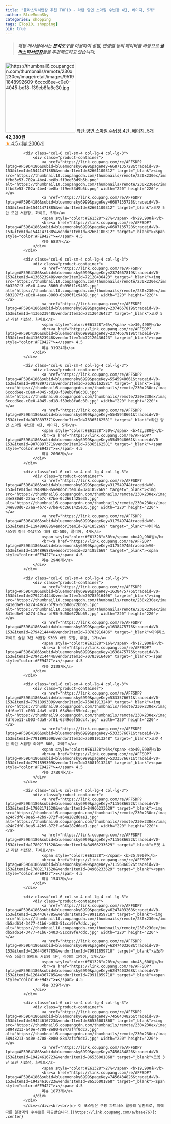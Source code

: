 ```yaml
---
title: "플라스틱서랍장 추천 TOP10 - 라탄 양면 스마일 수납장 4단, 베이지, 5개"
author: BlueMoonSky
categories: shopping
tags: [Top10, shopping]
pin: true
---
```


> ##### 해당 게시물에서는 [**분석도구**](https://itemscout.io/)를 이용하여 **성별**, **연령별** 등의 데이터를 바탕으로 [**플라스틱서랍장**](https://link.coupang.com/a/baae76)들을 추천해드리고 있습니다.
<div class="container"><div class="row">
            <div class="col-6 col-sm-4 col-lg-4 col-lg-3">
                <div class="product-container">
                    <a href="https://link.coupang.com/re/AFFSDP?lptag=AF5964186&subid=bluemoonsky6999&pageKey=5545948661&traceid=V0-153&itemId=9078897371&vendorItemId=76365162581" target="_blank"><img src="https://thumbnail6.coupangcdn.com/thumbnails/remote/230x230ex/image/retail/images/95191848992609-6cccd6ee-c0e0-4045-bd18-f39eb8fa6c30.jpg" alt="https://thumbnail6.coupangcdn.com/thumbnails/remote/230x230ex/image/retail/images/95191848992609-6cccd6ee-c0e0-4045-bd18-f39eb8fa6c30.jpg" width="220" height="220"></a>
                    <a href="https://link.coupang.com/re/AFFSDP?lptag=AF5964186&subid=bluemoonsky6999&pageKey=5545948661&traceid=V0-153&itemId=9078897371&vendorItemId=76365162581" target="_blank">라탄 양면 스마일 수납장 4단, 베이지, 5개</a>
                    <span style="color:#E61328"></span> <b>42,380원</b>
                    <br><a href="https://link.coupang.com/re/AFFSDP?lptag=AF5964186&subid=bluemoonsky6999&pageKey=5545948661&traceid=V0-153&itemId=9078897371&vendorItemId=76365162581" target="_blank"><span style="color:#FE9427">★</span> 4.5
                    리뷰 2006개</a>
                </div>
            </div>
            
            <div class="col-6 col-sm-4 col-lg-4 col-lg-3">
                <div class="product-container">
                    <a href="https://link.coupang.com/re/AFFSDP?lptag=AF5964186&subid=bluemoonsky6999&pageKey=6687135728&traceid=V0-153&itemId=15441471885&vendorItemId=82661100312" target="_blank"><img src="https://thumbnail10.coupangcdn.com/thumbnails/remote/230x230ex/image/retail/images/1688778934821905-ffbd3e53-702a-4be4-be8b-ff9ee53d9b5b.png" alt="https://thumbnail10.coupangcdn.com/thumbnails/remote/230x230ex/image/retail/images/1688778934821905-ffbd3e53-702a-4be4-be8b-ff9ee53d9b5b.png" width="220" height="220"></a>
                    <a href="https://link.coupang.com/re/AFFSDP?lptag=AF5964186&subid=bluemoonsky6999&pageKey=6687135728&traceid=V0-153&itemId=15441471885&vendorItemId=82661100312" target="_blank">코멧 5단 모던 서랍장, 화이트, 5개</a>
                    <span style="color:#E61328">27%</span> <b>29,900원</b>
                    <br><a href="https://link.coupang.com/re/AFFSDP?lptag=AF5964186&subid=bluemoonsky6999&pageKey=6687135728&traceid=V0-153&itemId=15441471885&vendorItemId=82661100312" target="_blank"><span style="color:#FE9427">★</span> 4.5
                    리뷰 682개</a>
                </div>
            </div>
            
            <div class="col-6 col-sm-4 col-lg-4 col-lg-3">
                <div class="product-container">
                    <a href="https://link.coupang.com/re/AFFSDP?lptag=AF5964186&subid=bluemoonsky6999&pageKey=2374667819&traceid=V0-153&itemId=4136523948&vendorItemId=72120436423" target="_blank"><img src="https://thumbnail10.coupangcdn.com/thumbnails/remote/230x230ex/image/retail/images/1140390996678609-6b3207f3-e8c8-4aea-8860-0b996f1c9409.jpg" alt="https://thumbnail10.coupangcdn.com/thumbnails/remote/230x230ex/image/retail/images/1140390996678609-6b3207f3-e8c8-4aea-8860-0b996f1c9409.jpg" width="220" height="220"></a>
                    <a href="https://link.coupang.com/re/AFFSDP?lptag=AF5964186&subid=bluemoonsky6999&pageKey=2374667819&traceid=V0-153&itemId=4136523948&vendorItemId=72120436423" target="_blank">코멧 5단 라탄 서랍장, 화이트</a>
                    <span style="color:#E61328">6%</span> <b>30,490원</b>
                    <br><a href="https://link.coupang.com/re/AFFSDP?lptag=AF5964186&subid=bluemoonsky6999&pageKey=2374667819&traceid=V0-153&itemId=4136523948&vendorItemId=72120436423" target="_blank"><span style="color:#FE9427">★</span> 4.5
                    리뷰 31924개</a>
                </div>
            </div>
            
            <div class="col-6 col-sm-4 col-lg-4 col-lg-3">
                <div class="product-container">
                    <a href="https://link.coupang.com/re/AFFSDP?lptag=AF5964186&subid=bluemoonsky6999&pageKey=5545948661&traceid=V0-153&itemId=9078897371&vendorItemId=76365162581" target="_blank"><img src="https://thumbnail6.coupangcdn.com/thumbnails/remote/230x230ex/image/retail/images/95191848992609-6cccd6ee-c0e0-4045-bd18-f39eb8fa6c30.jpg" alt="https://thumbnail6.coupangcdn.com/thumbnails/remote/230x230ex/image/retail/images/95191848992609-6cccd6ee-c0e0-4045-bd18-f39eb8fa6c30.jpg" width="220" height="220"></a>
                    <a href="https://link.coupang.com/re/AFFSDP?lptag=AF5964186&subid=bluemoonsky6999&pageKey=5545948661&traceid=V0-153&itemId=9078897371&vendorItemId=76365162581" target="_blank">라탄 양면 스마일 수납장 4단, 베이지, 5개</a>
                    <span style="color:#E61328">50%</span> <b>42,380원</b>
                    <br><a href="https://link.coupang.com/re/AFFSDP?lptag=AF5964186&subid=bluemoonsky6999&pageKey=5545948661&traceid=V0-153&itemId=9078897371&vendorItemId=76365162581" target="_blank"><span style="color:#FE9427">★</span> 4.5
                    리뷰 2006개</a>
                </div>
            </div>
            
            <div class="col-6 col-sm-4 col-lg-4 col-lg-3">
                <div class="product-container">
                    <a href="https://link.coupang.com/re/AFFSDP?lptag=AF5964186&subid=bluemoonsky6999&pageKey=31754974&traceid=V0-153&itemId=119489688&vendorItemId=3241852669" target="_blank"><img src="https://thumbnail6.coupangcdn.com/thumbnails/remote/230x230ex/image/retail/images/7358529160240661-34e880d0-27aa-4b7c-87be-0c2661425e35.jpg" alt="https://thumbnail6.coupangcdn.com/thumbnails/remote/230x230ex/image/retail/images/7358529160240661-34e880d0-27aa-4b7c-87be-0c2661425e35.jpg" width="220" height="220"></a>
                    <a href="https://link.coupang.com/re/AFFSDP?lptag=AF5964186&subid=bluemoonsky6999&pageKey=31754974&traceid=V0-153&itemId=119489688&vendorItemId=3241852669" target="_blank">아이리스 시스템 컬러 수납박스 대형 BC-500, 클리어, 4개</a>
                    <span style="color:#E61328">30%</span> <b>49,900원</b>
                    <br><a href="https://link.coupang.com/re/AFFSDP?lptag=AF5964186&subid=bluemoonsky6999&pageKey=31754974&traceid=V0-153&itemId=119489688&vendorItemId=3241852669" target="_blank"><span style="color:#FE9427">★</span> 4.5
                    리뷰 2940개</a>
                </div>
            </div>
            
            <div class="col-6 col-sm-4 col-lg-4 col-lg-3">
                <div class="product-container">
                    <a href="https://link.coupang.com/re/AFFSDP?lptag=AF5964186&subid=bluemoonsky6999&pageKey=1638475776&traceid=V0-153&itemId=2794214444&vendorItemId=70783916406" target="_blank"><img src="https://thumbnail10.coupangcdn.com/thumbnails/remote/230x230ex/image/retail/images/6512414372140804-841ed6e9-b274-49ca-bf95-5d58d672bb65.jpg" alt="https://thumbnail10.coupangcdn.com/thumbnails/remote/230x230ex/image/retail/images/6512414372140804-841ed6e9-b274-49ca-bf95-5d58d672bb65.jpg" width="220" height="220"></a>
                    <a href="https://link.coupang.com/re/AFFSDP?lptag=AF5964186&subid=bluemoonsky6999&pageKey=1638475776&traceid=V0-153&itemId=2794214444&vendorItemId=70783916406" target="_blank">아이리스 화이트 슬림 3단 서랍장 S303 바퀴 포함, 투명, 1개</a>
                    <span style="color:#E61328">16%</span> <b>17,900원</b>
                    <br><a href="https://link.coupang.com/re/AFFSDP?lptag=AF5964186&subid=bluemoonsky6999&pageKey=1638475776&traceid=V0-153&itemId=2794214444&vendorItemId=70783916406" target="_blank"><span style="color:#FE9427">★</span> 4.5
                    리뷰 2128개</a>
                </div>
            </div>
            
            <div class="col-6 col-sm-4 col-lg-4 col-lg-3">
                <div class="product-container">
                    <a href="https://link.coupang.com/re/AFFSDP?lptag=AF5964186&subid=bluemoonsky6999&pageKey=5333576671&traceid=V0-153&itemId=7791899309&vendorItemId=75081913248" target="_blank"><img src="https://thumbnail9.coupangcdn.com/thumbnails/remote/230x230ex/image/retail/images/1117542399742885-fdf6be11-c003-4da9-bf81-6349def55dc4.jpg" alt="https://thumbnail9.coupangcdn.com/thumbnails/remote/230x230ex/image/retail/images/1117542399742885-fdf6be11-c003-4da9-bf81-6349def55dc4.jpg" width="220" height="220"></a>
                    <a href="https://link.coupang.com/re/AFFSDP?lptag=AF5964186&subid=bluemoonsky6999&pageKey=5333576671&traceid=V0-153&itemId=7791899309&vendorItemId=75081913248" target="_blank">코멧 4단 라탄 서랍장 와이드 600, 화이트</a>
                    <span style="color:#E61328">6%</span> <b>49,990원</b>
                    <br><a href="https://link.coupang.com/re/AFFSDP?lptag=AF5964186&subid=bluemoonsky6999&pageKey=5333576671&traceid=V0-153&itemId=7791899309&vendorItemId=75081913248" target="_blank"><span style="color:#FE9427">★</span> 4.5
                    리뷰 3720개</a>
                </div>
            </div>
            
            <div class="col-6 col-sm-4 col-lg-4 col-lg-3">
                <div class="product-container">
                    <a href="https://link.coupang.com/re/AFFSDP?lptag=AF5964186&subid=bluemoonsky6999&pageKey=7115686652&traceid=V0-153&itemId=17802171520&vendorItemId=84966233629" target="_blank"><img src="https://thumbnail6.coupangcdn.com/thumbnails/remote/230x230ex/image/retail/images/1117617451590284-a24d7df0-8ea5-42b9-872f-a64a282d6ae1.jpg" alt="https://thumbnail6.coupangcdn.com/thumbnails/remote/230x230ex/image/retail/images/1117617451590284-a24d7df0-8ea5-42b9-872f-a64a282d6ae1.jpg" width="220" height="220"></a>
                    <a href="https://link.coupang.com/re/AFFSDP?lptag=AF5964186&subid=bluemoonsky6999&pageKey=7115686652&traceid=V0-153&itemId=17802171520&vendorItemId=84966233629" target="_blank">코멧 4단 라탄 서랍장, 화이트</a>
                    <span style="color:#E61328"></span> <b>25,990원</b>
                    <br><a href="https://link.coupang.com/re/AFFSDP?lptag=AF5964186&subid=bluemoonsky6999&pageKey=7115686652&traceid=V0-153&itemId=17802171520&vendorItemId=84966233629" target="_blank"><span style="color:#FE9427">★</span> 4.5
                    리뷰 1541개</a>
                </div>
            </div>
            
            <div class="col-6 col-sm-4 col-lg-4 col-lg-3">
                <div class="product-container">
                    <a href="https://link.coupang.com/re/AFFSDP?lptag=AF5964186&subid=bluemoonsky6999&pageKey=6247403268&traceid=V0-153&itemId=12644367785&vendorItemId=79911859718" target="_blank"><img src="https://thumbnail10.coupangcdn.com/thumbnails/remote/230x230ex/image/retail/images/1843039359916613-db5ad614-3477-41b6-b403-51cca9fe7ddc.jpg" alt="https://thumbnail10.coupangcdn.com/thumbnails/remote/230x230ex/image/retail/images/1843039359916613-db5ad614-3477-41b6-b403-51cca9fe7ddc.jpg" width="220" height="220"></a>
                    <a href="https://link.coupang.com/re/AFFSDP?lptag=AF5964186&subid=bluemoonsky6999&pageKey=6247403268&traceid=V0-153&itemId=12644367785&vendorItemId=79911859718" target="_blank">보노하우스 심플리 와이드 서랍장 4단, 라이트 그레이, 1개</a>
                    <span style="color:#E61328">20%</span> <b>43,600원</b>
                    <br><a href="https://link.coupang.com/re/AFFSDP?lptag=AF5964186&subid=bluemoonsky6999&pageKey=6247403268&traceid=V0-153&itemId=12644367785&vendorItemId=79911859718" target="_blank"><span style="color:#FE9427">★</span> 4.5
                    리뷰 339개</a>
                </div>
            </div>
            
            <div class="col-6 col-sm-4 col-lg-4 col-lg-3">
                <div class="product-container">
                    <a href="https://link.coupang.com/re/AFFSDP?lptag=AF5964186&subid=bluemoonsky6999&pageKey=7456434826&traceid=V0-153&itemId=19424616723&vendorItemId=86536001868" target="_blank"><img src="https://thumbnail6.coupangcdn.com/thumbnails/remote/230x230ex/image/retail/images/5891832189840099-58948213-a40e-4708-8e80-8847af4f0dc7.jpg" alt="https://thumbnail6.coupangcdn.com/thumbnails/remote/230x230ex/image/retail/images/5891832189840099-58948213-a40e-4708-8e80-8847af4f0dc7.jpg" width="220" height="220"></a>
                    <a href="https://link.coupang.com/re/AFFSDP?lptag=AF5964186&subid=bluemoonsky6999&pageKey=7456434826&traceid=V0-153&itemId=19424616723&vendorItemId=86536001868" target="_blank">코멧 3단 모던 서랍장, 화이트</a>
                    <span style="color:#E61328">27%</span> <b>19,900원</b>
                    <br><a href="https://link.coupang.com/re/AFFSDP?lptag=AF5964186&subid=bluemoonsky6999&pageKey=7456434826&traceid=V0-153&itemId=19424616723&vendorItemId=86536001868" target="_blank"><span style="color:#FE9427">★</span> 4.5
                    리뷰 1873개</a>
                </div>
            </div>
            </div></div><br><br>[👉 이 포스팅은 쿠팡 파트너스 활동의 일환으로, 이에 따른 일정액의 수수료를 제공받습니다.](https://link.coupang.com/a/baae76){: .center}